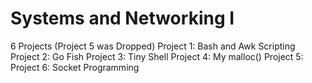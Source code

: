 # Systems and Networking I

6 Projects (Project 5 was Dropped)
Project 1: Bash and Awk Scripting
Project 2: Go Fish
Project 3: Tiny Shell
Project 4: My malloc() 
Project 5: 
Project 6: Socket Programming
